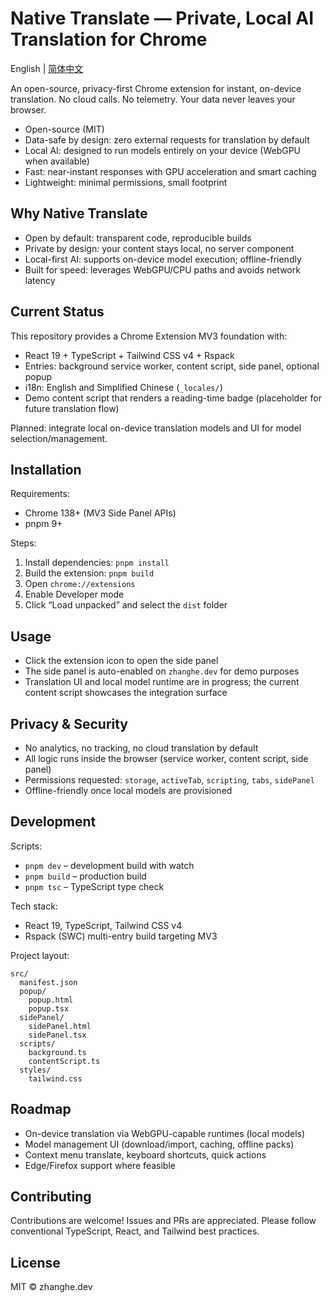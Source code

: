 # Native Translate — Private, Local AI Translation for Chrome

English | [简体中文](./README.zh-CN.md)

An open-source, privacy-first Chrome extension for instant, on-device translation. No cloud calls. No telemetry. Your data never leaves your browser.

- Open-source (MIT)
- Data-safe by design: zero external requests for translation by default
- Local AI: designed to run models entirely on your device (WebGPU when available)
- Fast: near-instant responses with GPU acceleration and smart caching
- Lightweight: minimal permissions, small footprint

## Why Native Translate

- Open by default: transparent code, reproducible builds
- Private by design: your content stays local, no server component
- Local-first AI: supports on-device model execution; offline-friendly
- Built for speed: leverages WebGPU/CPU paths and avoids network latency

## Current Status

This repository provides a Chrome Extension MV3 foundation with:
- React 19 + TypeScript + Tailwind CSS v4 + Rspack
- Entries: background service worker, content script, side panel, optional popup
- i18n: English and Simplified Chinese (`_locales/`)
- Demo content script that renders a reading-time badge (placeholder for future translation flow)

Planned: integrate local on-device translation models and UI for model selection/management.

## Installation

Requirements:
- Chrome 138+ (MV3 Side Panel APIs)
- pnpm 9+

Steps:
1. Install dependencies: `pnpm install`
2. Build the extension: `pnpm build`
3. Open `chrome://extensions`
4. Enable Developer mode
5. Click “Load unpacked” and select the `dist` folder

## Usage

- Click the extension icon to open the side panel
- The side panel is auto-enabled on `zhanghe.dev` for demo purposes
- Translation UI and local model runtime are in progress; the current content script showcases the integration surface

## Privacy & Security

- No analytics, no tracking, no cloud translation by default
- All logic runs inside the browser (service worker, content script, side panel)
- Permissions requested: `storage`, `activeTab`, `scripting`, `tabs`, `sidePanel`
- Offline-friendly once local models are provisioned

## Development

Scripts:
- `pnpm dev` – development build with watch
- `pnpm build` – production build
- `pnpm tsc` – TypeScript type check

Tech stack:
- React 19, TypeScript, Tailwind CSS v4
- Rspack (SWC) multi-entry build targeting MV3

Project layout:
```
src/
  manifest.json
  popup/
    popup.html
    popup.tsx
  sidePanel/
    sidePanel.html
    sidePanel.tsx
  scripts/
    background.ts
    contentScript.ts
  styles/
    tailwind.css
```

## Roadmap

- On-device translation via WebGPU-capable runtimes (local models)
- Model management UI (download/import, caching, offline packs)
- Context menu translate, keyboard shortcuts, quick actions
- Edge/Firefox support where feasible

## Contributing

Contributions are welcome! Issues and PRs are appreciated. Please follow conventional TypeScript, React, and Tailwind best practices.

## License

MIT © zhanghe.dev
